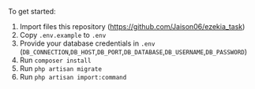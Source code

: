 To get started:

1. Import files this repository (https://github.com/Jaison06/ezekia_task)
2. Copy `.env.example` to `.env`
3. Provide your database credentials in `.env` (`DB_CONNECTION`,`DB_HOST`,`DB_PORT`,`DB_DATABASE`,`DB_USERNAME`,`DB_PASSWORD`)
4. Run `composer install`
4. Run `php artisan migrate`
5. Run `php artisan import:command`

